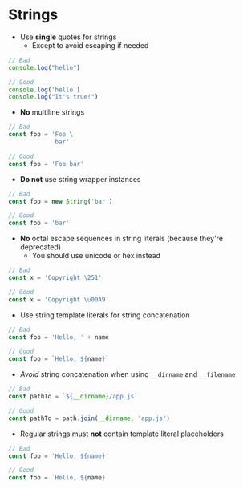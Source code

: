# Strings

- Use **single** quotes for strings
  - Except to avoid escaping if needed
```js
// Bad
console.log("hello")

// Good
console.log('hello')
console.log("It's true!")
```

- **No** multiline strings
```js
// Bad
const foo = 'Foo \
             bar'

// Good
const foo = 'Foo bar'
```

- **Do not** use string wrapper instances
```js
// Bad
const foo = new String('bar')

// Good
const foo = 'bar'
```

- **No** octal escape sequences in string literals (because they're deprecated)
  - You should use unicode or hex instead
```js
// Bad
const x = 'Copyright \251'

// Good
const x = 'Copyright \u00A9'
```

- Use string template literals for string concatenation
```js
// Bad
const foo = 'Hello, ' + name

// Good
const foo = `Hello, ${name}`
```

- _Avoid_ string concatenation when using `__dirname` and `__filename`
```js
// Bad
const pathTo = `${__dirname}/app.js`

// Good
const pathTo = path.join(__dirname, 'app.js')
```

- Regular strings must **not** contain template literal placeholders
```js
// Bad
const foo = 'Hello, ${name}'

// Good
const foo = `Hello, ${name}`
```

